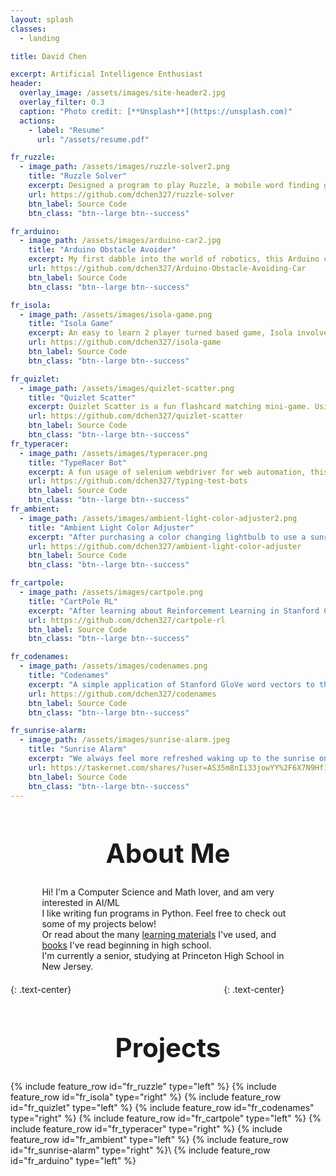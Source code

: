 ```yaml
---
layout: splash
classes:
  - landing

title: David Chen

excerpt: Artificial Intelligence Enthusiast
header:
  overlay_image: /assets/images/site-header2.jpg
  overlay_filter: 0.3
  caption: "Photo credit: [**Unsplash**](https://unsplash.com)"
  actions:
    - label: "Resume"
      url: "/assets/resume.pdf"

fr_ruzzle:
  - image_path: /assets/images/ruzzle-solver2.png
    title: "Ruzzle Solver"
    excerpt: Designed a program to play Ruzzle, a mobile word finding game in a 4x4 grid. Utilized optical character recognition, custom trained models, graph theory, and Android automation.
    url: https://github.com/dchen327/ruzzle-solver
    btn_label: Source Code
    btn_class: "btn--large btn--success"

fr_arduino:
  - image_path: /assets/images/arduino-car2.jpg
    title: "Arduino Obstacle Avoider"
    excerpt: My first dabble into the world of robotics, this Arduino car uses an ultrasonic sensor to avoid bumping into obstacles.
    url: https://github.com/dchen327/Arduino-Obstacle-Avoiding-Car
    btn_label: Source Code
    btn_class: "btn--large btn--success"

fr_isola:
  - image_path: /assets/images/isola-game.png
    title: "Isola Game"
    excerpt: An easy to learn 2 player turned based game, Isola involves players moving and destroying blocks in an attempt to isolate the opposing player. After learning about the minimax algorithm in Stanford CS221 (Intro to AI), I decided to implement it in a more difficult setting, since Isola requires 2 moves per turn rather than per alternating moves.
    url: https://github.com/dchen327/isola-game
    btn_label: Source Code
    btn_class: "btn--large btn--success"

fr_quizlet:
  - image_path: /assets/images/quizlet-scatter.png
    title: "Quizlet Scatter"
    excerpt: Quizlet Scatter is a fun flashcard matching mini-game. Using a combination of selenium webdriver and PyAutoGui, this program grabs all pairs and matches them as quickly as possible.
    url: https://github.com/dchen327/quizlet-scatter
    btn_label: Source Code
    btn_class: "btn--large btn--success"
fr_typeracer:
  - image_path: /assets/images/typeracer.png
    title: "TypeRacer Bot"
    excerpt: A fun usage of selenium webdriver for web automation, this script grabs and inputs text at high speeds in TypeRacer.
    url: https://github.com/dchen327/typing-test-bots
    btn_label: Source Code
    btn_class: "btn--large btn--success"
fr_ambient:
  - image_path: /assets/images/ambient-light-color-adjuster2.png
    title: "Ambient Light Color Adjuster"
    excerpt: "After purchasing a color changing lightbulb to use a sunrise simulator alarm clock, I decided to have some fun with adjusting ambient light to match a game's dominant color."
    url: https://github.com/dchen327/ambient-light-color-adjuster
    btn_label: Source Code
    btn_class: "btn--large btn--success"

fr_cartpole:
  - image_path: /assets/images/cartpole.png
    title: "CartPole RL"
    excerpt: "After learning about Reinforcement Learning in Stanford CS221 (blackjack HW), I applied vanilla Q-learning with epsilon-greedy to OpenAI Gym's CartPole problem. I was able to meet the criterion for solving the problem without any advanced methods such as Deep Q Networks or Policy Gradient."
    url: https://github.com/dchen327/cartpole-rl
    btn_label: Source Code
    btn_class: "btn--large btn--success"

fr_codenames:
  - image_path: /assets/images/codenames.png
    title: "Codenames"
    excerpt: "A simple application of Stanford GloVe word vectors to the game codenames, where a spymaster attempts to give a clue to hint at certain words, while avoiding others."
    url: https://github.com/dchen327/codenames
    btn_label: Source Code
    btn_class: "btn--large btn--success"

fr_sunrise-alarm:
  - image_path: /assets/images/sunrise-alarm.jpeg
    title: "Sunrise Alarm"
    excerpt: "We always feel more refreshed waking up to the sunrise on weekends without a blaring alarm clock. This Android tasker script uses an adjustable light to simulate the sunrise, as well as the sunset before sleep. REM sleep cycles are considered for alarm times."
    url: https://taskernet.com/shares/?user=AS35m8nIi33jowYY%2F6X7N9Hf12XdqPGnFaDesuuxyUyrP8D8vG9h3CanL1otRjwH2n7Lxo1AmA%3D%3D&id=Profile%3AAlarm
    btn_label: Source Code
    btn_class: "btn--large btn--success"
---
```


<h1 id="About" style="font-size: 3em; text-align: center">About Me</h1>
<p style="max-width: 80%; margin:auto; padding-bottom: 20px">
Hi! I'm a Computer Science and Math lover, and am very interested in AI/ML<br>
I like writing fun programs in Python. Feel free to check out some of my projects below! <br>
Or read about the many <a href="/learning-material">learning materials</a> I've used, and <a href="books">books</a> I've read beginning in high school. <br>
I'm currently a senior, studying at <i class="fas fa-university"></i> Princeton High School in New Jersey.
</p>
{: .text-center}
<a href="https://github.com/dchen327" style="padding: 10px; margin: 20px; text-decoration: none">
  <i class="fab fa-github fa-5x"></i>
</a>
<a href="mailto:davidc3287@gmail.com" style="padding: 10px; margin: 20px; text-decoration: none">
  <i class="fas fa-envelope fa-5x"></i>
</a>
<a href="https://www.linkedin.com/in/david-chen-0452851b4/" style="padding: 10px; margin: 20px; text-decoration: none">
  <i class="fab fa-linkedin fa-5x"></i>
</a>
<a href="https://www.kaggle.com/thelastprime" style="padding: 10px; margin: 20px; text-decoration: none">
  <i class="fab fa-kaggle fa-5x"></i>
</a>
{: .text-center}
<h1 id="Projects" style="font-size: 3em; text-align: center">Projects</h1>
{% include feature_row id="fr_ruzzle" type="left" %}
{% include feature_row id="fr_isola" type="right" %}
{% include feature_row id="fr_quizlet" type="left" %}
{% include feature_row id="fr_codenames" type="right" %}
{% include feature_row id="fr_cartpole" type="left" %}
{% include feature_row id="fr_typeracer" type="right" %}
{% include feature_row id="fr_ambient" type="left" %}
{% include feature_row id="fr_sunrise-alarm" type="right" %}\
{% include feature_row id="fr_arduino" type="left" %}
